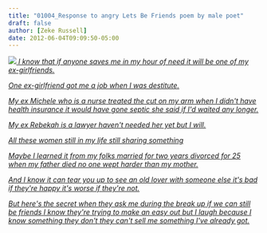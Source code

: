 ```yaml
---
title: "01004_Response to angry Lets Be Friends poem by male poet"
draft: false
author: [Zeke Russell]
date: 2012-06-04T09:09:50-05:00
---
```


<a href="http://www.morethanmen.org/wp-content/uploads/2012/06/zeke.jpg">![](http://www.morethanmen.org/wp-content/uploads/2012/06/zeke-150x150.jpg)
_I know_
_that if anyone saves me in my hour of need_
_it will be one of my ex-girlfriends._

_One ex-girlfriend_
_got me a job_
_when I was destitute._

_My ex_
_Michele_
_who is a nurse_
_treated the cut on my arm_
_when I didn't have health insurance_
_it would have gone septic she said_
_if I'd waited any longer._

_My ex Rebekah_
_is a lawyer_
_haven't needed her yet_
_but I will._

_All these women_
_still in my life_
_still sharing_
_something_

_Maybe I learned it from my folks_
_married for two years_
_divorced for 25_
_when my father died_
_no one wept_
_harder than my mother._

_And I know_
_it can tear you up_
_to see an old lover_
_with someone else_
_it's bad if they're happy_
_it's worse if they're not._

_But here's the secret_
_when they ask me_
_during the break up_
_if we can still be friends_
_I know they're trying to make an easy out_
_but I laugh_
_because I know something they don't_
_they can't sell me something_
_I've already got._
